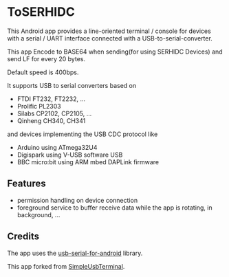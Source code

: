 # ToSERHIDC

This Android app provides a line-oriented terminal / console for devices with a serial / UART interface connected with a USB-to-serial-converter.

This app Encode to BASE64 when sending(for using SERHIDC Devices) and send LF for every 20 bytes.

Default speed is 400bps. 

It supports USB to serial converters based on
- FTDI FT232, FT2232, ...
- Prolific PL2303
- Silabs CP2102, CP2105, ...
- Qinheng CH340, CH341

and devices implementing the USB CDC protocol like
- Arduino using ATmega32U4
- Digispark using V-USB software USB
- BBC micro:bit using ARM mbed DAPLink firmware

## Features

- permission handling on device connection
- foreground service to buffer receive data while the app is rotating, in background, ...

## Credits

The app uses the [usb-serial-for-android](https://github.com/mik3y/usb-serial-for-android) library.

This app forked from [SimpleUsbTerminal](https://github.com/kai-morich/SimpleUsbTerminal).
